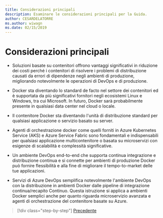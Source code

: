 ```yaml
---
title: Considerazioni principali
description: Esaminare le considerazioni principali per la Guida.
author: CESARDELATORRE
ms.author: wiwagn
ms.date: 02/15/2019
---
```

# <a name="key-takeaways"></a>Considerazioni principali

- Soluzioni basate su contenitori offrono vantaggi significativi in riduzione dei costi perché i contenitori di risolvere i problemi di distribuzione causati da errori di dipendenze negli ambienti di produzione, migliorando notevolmente le operazioni di DevOps e di produzione.

- Docker sta diventando lo standard de facto nel settore dei contenitori ed è supportata da più significativi fornitori negli ecosistemi Linux e Windows, tra cui Microsoft. In futuro, Docker sarà probabilmente presente in qualsiasi data center nel cloud o locale.

- Il contenitore Docker sta diventando l'unità di distribuzione standard per qualsiasi applicazione o servizio basato su server.

- Agenti di orchestrazione docker come quelli forniti in Azure Kubernetes Service (AKS) e Azure Service Fabric sono fondamentali e indispensabili per qualsiasi applicazione multicontenitore o basata su microservizi con esigenze di scalabilità e complessità significative.

- Un ambiente DevOps end-to-end che supporta continua integrazione e distribuzione continua e si connette per ambienti di produzione Docker può fornire flessibilità e alla fine di migliorare il tempo-to-market delle tue applicazioni.

- Servizi di Azure DevOps semplifica notevolmente l'ambiente DevOps con la distribuzione in ambienti Docker dalle pipeline di integrazione continua/recapito Continuo. Questa istruzione si applica a ambienti Docker semplici anche per quanto riguarda microservizio avanzata e agenti di orchestrazione del contenitore basate su Azure.

>[!div class="step-by-step"]
>[Precedente](../run-manage-monitor-docker-environments/monitor-containerized-application-services.md)
